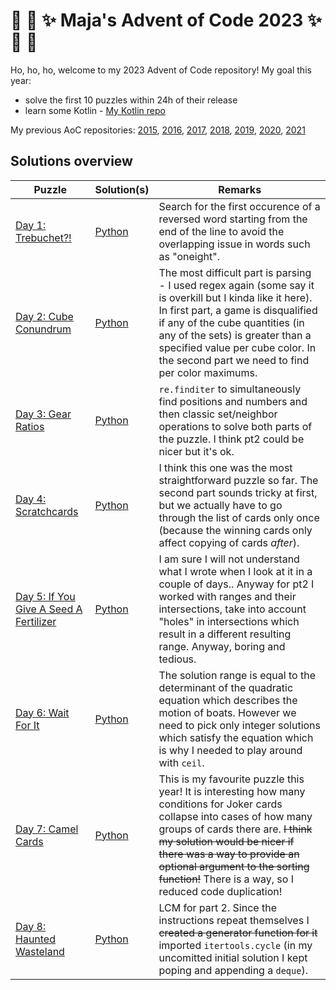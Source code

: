 # :christmas_tree: :snake: :sparkles: Maja's Advent of Code 2023 :sparkles: :snake: :christmas_tree:

Ho, ho, ho, welcome to my 2023 Advent of Code repository!
My goal this year:
- solve the first 10 puzzles within 24h of their release
- learn some Kotlin - [My Kotlin repo](https://github.com/mimikrija/KotlinOfCode2023)

My previous AoC repositories: [2015](https://github.com/mimikrija/AdventOfCode2015), [2016](https://github.com/mimikrija/AdventOfCode2016), [2017](https://github.com/mimikrija/AdventOfCode2017), [2018](https://github.com/mimikrija/AdventOfCode2018), [2019](https://github.com/mimikrija/AdventOfCode2019), [2020](https://github.com/mimikrija/AdventOfCode2020), [2021](https://github.com/mimikrija/AdventOfCode2021)

## Solutions overview


Puzzle | Solution(s) | Remarks |
---    |---    |----
[Day 1: Trebuchet?!](https://adventofcode.com/2023/day/1) | [Python](python/01.py) | Search for the first occurence of a reversed word starting from the end of the line to avoid the overlapping issue in words such as "oneight". |
[Day 2: Cube Conundrum](https://adventofcode.com/2023/day/2) | [Python](python/02.py) | The most difficult part is parsing - I used regex again (some say it is overkill but I kinda like it here). In first part, a game is disqualified if any of the cube quantities (in any of the sets) is greater than a specified value per cube color. In the second part we need to find per color maximums.
[Day 3: Gear Ratios](https://adventofcode.com/2023/day/3) | [Python](python/03.py) | `re.finditer` to simultaneously find positions and numbers and then classic set/neighbor operations to solve both parts of the puzzle. I think pt2 could be nicer but it's ok.
[Day 4: Scratchcards](https://adventofcode.com/2023/day/4) | [Python](python/04.py) | I think this one was the most straightforward puzzle so far. The second part sounds tricky at first, but we actually have to go through the list of cards only once (because the winning cards only affect copying of cards _after_).
[Day 5: If You Give A Seed A Fertilizer](https://adventofcode.com/2023/day/5) | [Python](python/05.py) | I am sure I will not understand what I wrote when I look at it in a couple of days.. Anyway for pt2 I worked with ranges and their intersections, take into account "holes" in intersections which result in a different resulting range. Anyway, boring and tedious.
[Day 6: Wait For It](https://adventofcode.com/2023/day/6) | [Python](python/06.py) | The solution range is equal to the determinant of the quadratic equation which describes the motion of boats. However we need to pick only integer solutions which satisfy the equation which is why I needed to play around with `ceil`.
[Day 7: Camel Cards](https://adventofcode.com/2023/day/7) | [Python](python/07.py) | This is my favourite puzzle this year! It is interesting how many conditions for Joker cards collapse into cases of how many groups of cards there are. ~~I think my solution would be nicer if there was a way to provide an optional argument to the sorting function!~~ There is a way, so I reduced code duplication!
[Day 8: Haunted Wasteland](https://adventofcode.com/2023/day/8) | [Python](python/08.py) | LCM for part 2. Since the instructions repeat themselves I ~~created a generator function for it~~ imported `itertools.cycle` (in my uncomitted initial solution I kept poping and appending a `deque`).
